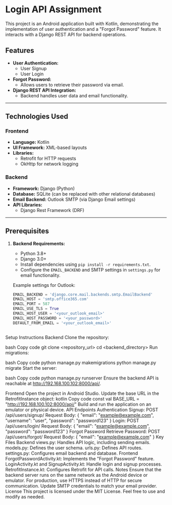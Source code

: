 # Login API Assignment

This project is an Android application built with Kotlin, demonstrating the implementation of user authentication and a "Forgot Password" feature. It interacts with a Django REST API for backend operations.

## Features

- **User Authentication:**
  - User Signup
  - User Login
- **Forgot Password:**
  - Allows users to retrieve their password via email.
- **Django REST API Integration:**
  - Backend handles user data and email functionality.

---

## Technologies Used

### Frontend
- **Language:** Kotlin
- **UI Framework:** XML-based layouts
- **Libraries:**
  - Retrofit for HTTP requests
  - OkHttp for network logging

### Backend
- **Framework:** Django (Python)
- **Database:** SQLite (can be replaced with other relational databases)
- **Email Backend:** Outlook SMTP (via Django Email settings)
- **API Libraries:**
  - Django Rest Framework (DRF)

---

## Prerequisites

1. **Backend Requirements:**
   - Python 3.8+
   - Django 3.0+
   - Install dependencies using `pip install -r requirements.txt`.
   - Configure the `EMAIL_BACKEND` and SMTP settings in `settings.py` for email functionality.

   Example settings for Outlook:
   ```python
   EMAIL_BACKEND = 'django.core.mail.backends.smtp.EmailBackend'
   EMAIL_HOST = 'smtp.office365.com'
   EMAIL_PORT = 587
   EMAIL_USE_TLS = True
   EMAIL_HOST_USER = '<your_outlook_email>'
   EMAIL_HOST_PASSWORD = '<your_password>'
   DEFAULT_FROM_EMAIL = '<your_outlook_email>'



Setup Instructions
Backend
Clone the repository:

bash
Copy code
git clone <repository_url>
cd <backend_directory>
Run migrations:

bash
Copy code
python manage.py makemigrations
python manage.py migrate
Start the server:

bash
Copy code
python manage.py runserver
Ensure the backend API is reachable at http://192.168.100.102:8000/api/.

Frontend
Open the project in Android Studio.
Update the base URL in the RetrofitInstance object:
kotlin
Copy code
const val BASE_URL = "http://192.168.100.102:8000/api/"
Build and run the application on an emulator or physical device.
API Endpoints
Authentication
Signup: POST /api/users/signup/
Request Body: { "email": "example@example.com", "username": "user", "password": "password123" }
Login: POST /api/users/login/
Request Body: { "email": "example@example.com", "password": "password123" }
Forgot Password
Retrieve Password: POST /api/users/forgot/
Request Body: { "email": "example@example.com" }
Key Files
Backend
views.py: Handles API logic, including sending emails.
models.py: Defines the user schema.
urls.py: Defines API routes.
settings.py: Configures email backend and database.
Frontend
ForgotPasswordActivity.kt: Implements the "Forgot Password" feature.
LoginActivity.kt and SignupActivity.kt: Handle login and signup processes.
RetrofitInstance.kt: Configures Retrofit for API calls.
Notes
Ensure that the backend server runs on the same network as the Android device or emulator.
For production, use HTTPS instead of HTTP for secure communication.
Update SMTP credentials to match your email provider.
License
This project is licensed under the MIT License. Feel free to use and modify as needed.
